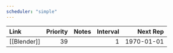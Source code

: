 ```yaml
---
scheduler: "simple"
---
```

| Link        | Priority | Notes | Interval |   Next Rep |
| :---------- | -------: | :---- | -------: | ---------: |
| [[Blender]] |       39 |       |        1 | 1970-01-01 |